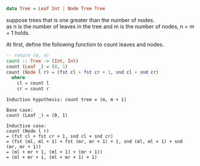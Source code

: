 ```hs
data Tree = Leaf Int | Node Tree Tree
```

suppose trees that is one greater than the number of nodes.  
as n is the number of leaves in the tree and m is the number of nodes,
n = m + 1 holds.  

At first, define the following function to count leaves and nodes.  

```hs
-- return (m, n)
count :: Tree -> (Int, Int)
count (Leaf _) = (0, 1)
count (Node l r) = (fst cl + fst cr + 1, snd cl + snd cr)
  where
    cl = count l
    cr = count r
```

```
Induction hypothesis: count tree = (m, m + 1)

Base case:
count (Leaf _) = (0, 1)

Inductive case:
count (Node l r)
= (fst cl + fst cr + 1, snd cl + snd cr)
= (fst (ml, ml + 1) + fst (mr, mr + 1) + 1, snd (ml, ml + 1) + snd (mr, mr + 1))
= (ml + mr + 1, (ml + 1) + (mr + 1))
= (ml + mr + 1, (ml + mr + 1) + 1)
```